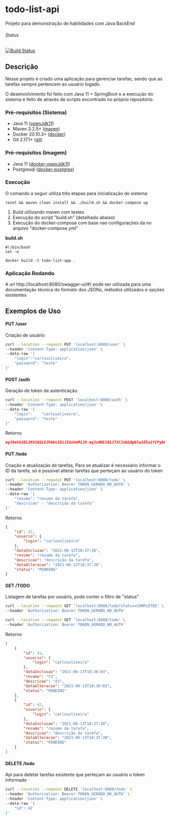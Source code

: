 # todo-list-api

Projeto para demonstração de habilidades com Java BackEnd

###### Status
[![Build Status](https://travis-ci.com/carlos-olr/todo-list-api.svg?branch=main)](https://travis-ci.com/carlos-olr/todo-list-api)


## Descrição

Nesse projeto é criado uma aplicação para gerenciar tarefas, sendo que as tarefas sempre pertencem ao usuário logado.

O desenvolvimento foi feito com Java 11 + SpringBoot e a execução do sistema é feito de através de scripts encontrado no próprio repositório.

### Pré-requisitos (Sistema)
- Java 11 ([openJdk11](https://openjdk.java.net/projects/jdk/11/))
- Maven 3.2.5+ ([maven](https://maven.apache.org/install.html))
- Docker 20.10.3+ ([docker](https://docs.docker.com/))
- Git 2.17.1+ ([git](https://git-scm.com/downloads))


### Pré-requisitos (Imagem)
- Java 11 ([docker-openJdk11](https://hub.docker.com/_/openjdk))
- Postgresql ([docker-postgres](https://hub.docker.com/_/postgres))


### Execução
O comando a seguir utiliza três etapas para inicialização do sistema:
```
reset && maven clean install && ./build.sh && docker-compose up
```

1. Build utilizando maven com testes
2. Execução do script "build.sh" (detalhado abaixo)
3. Execução do docker-compose com base nas configurações da no arquivo "docker-compose.yml"

**build.sh**
```
#!/bin/bash
set -e

docker build -t todo-list-app .
```

### Aplicação Rodando
A url http://localhost:8080/swagger-ui/#/ pode ser utilizada para uma documentação técnica do formato dos JSONs, métodos utilizados e opções existentes

## Exemplos de Uso

#### PUT /user
Criação de usuário
```sh
curl --location --request PUT 'localhost:8080/user' \
--header 'Content-Type: application/json' \
--data-raw '{
    "login":"carlosoliveira",
    "password": "teste"
}'
```

#### POST /auth
Geração de token de autenticação
```sh
curl --location --request POST 'localhost:8080/auth' \
--header 'Content-Type: application/json' \
--data-raw '{
    "login":    "carlosoliveira",
    "password": "teste"
}'
```
Retorno
```json
eyJ0eXAiOiJKV1QiLCJhbGciOiJIUzUxMiJ9.eyJzdWIiOiJ7XCJsb2dpblwiOlwiY2FybG9zb2xpdmVpcmFcIn0iLCJleHAiOjE2MjM2MDk1OTd9.yki9ot33Uv9tKcyhO4OCfCgHWw9R0Y_35DsQhV8zoXM9MUJfuCx76CZpZtcwKg2pOGEQg-0JOlZ0jrP-J3Ou_Q
```

#### PUT /todo
Criação e atualização de tarefas, Para se atualizar é necessário informar o ID da tarefa, só é possível alterar tarefas que perteçam ao usuário do token
```sh
curl --location --request PUT 'localhost:8080/todo' \
--header 'Authorization: Bearer TOKEN_GERADO_NO_AUTH' \
--header 'Content-Type: application/json' \
--data-raw '{
    "resumo": "resumo da tarefa",
    "descricao" : "descrição da tarefa"
}'
```
Retorno
```json
{
    "id": 42,
    "usuario": {
        "login": "carlosoliveira"
    },
    "dataInclusao": "2021-06-13T18:37:38",
    "resumo": "resumo da tarefa",
    "descricao": "descrição da tarefa",
    "dataAlteracao": "2021-06-13T18:37:38",
    "status": "PENDING"
}
```

#### GET /TODO
Listagem de tarefas por usuário, pode conter o filtro de "status"
```sh
curl --location --request GET 'localhost:8080/todo?status=COMPLETED' \
--header 'Authorization: Bearer TOKEN_GERADO_NO_AUTH'
```
```sh
curl --location --request GET 'localhost:8080/todo' \
--header 'Authorization: Bearer TOKEN_GERADO_NO_AUTH'
```
Retorno
```json
[
    {
        "id": 41,
        "usuario": {
            "login": "carlosoliveira"
        },
        "dataInclusao": "2021-06-13T18:36:03",
        "resumo": "t3",
        "descricao": "d3",
        "dataAlteracao": "2021-06-13T18:36:03",
        "status": "PENDING"
    },
    {
        "id": 42,
        "usuario": {
            "login": "carlosoliveira"
        },
        "dataInclusao": "2021-06-13T18:37:38",
        "resumo": "resumo da tarefa",
        "descricao": "descrição da tarefa",
        "dataAlteracao": "2021-06-13T18:37:38",
        "status": "PENDING"
    }
]
```

#### DELETE /todo
Api para deletar tarefas existente que perteçam ao usuário o token informado
```sh
curl --location --request DELETE 'localhost:8080/todo' \
--header 'Authorization: Bearer TOKEN_GERADO_NO_AUTH' \
--header 'Content-Type: application/json' \
--data-raw '{
    "id": 42
}'
```
